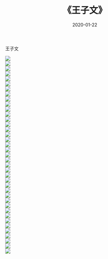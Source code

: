 ﻿---
layout: post
title:  《王子文》
date:   2020-01-22
img: http://pic.660000.xyz/1:/壁纸/明星魅力/华人明星/王子文/000.jpg
categories: [美女, 清纯, 唯美]
---

王子文

 ![](http://pic.660000.xyz/1:/壁纸/明星魅力/华人明星/王子文/001.jpg) <br>![](http://pic.660000.xyz/1:/壁纸/明星魅力/华人明星/王子文/002.jpg) <br>![](http://pic.660000.xyz/1:/壁纸/明星魅力/华人明星/王子文/003.jpg) <br>![](http://pic.660000.xyz/1:/壁纸/明星魅力/华人明星/王子文/004.jpg) <br>![](http://pic.660000.xyz/1:/壁纸/明星魅力/华人明星/王子文/005.jpg) <br>![](http://pic.660000.xyz/1:/壁纸/明星魅力/华人明星/王子文/006.jpg) <br>![](http://pic.660000.xyz/1:/壁纸/明星魅力/华人明星/王子文/007.jpg) <br>![](http://pic.660000.xyz/1:/壁纸/明星魅力/华人明星/王子文/008.jpg) <br>![](http://pic.660000.xyz/1:/壁纸/明星魅力/华人明星/王子文/009.jpg) <br>![](http://pic.660000.xyz/1:/壁纸/明星魅力/华人明星/王子文/010.jpg) <br>![](http://pic.660000.xyz/1:/壁纸/明星魅力/华人明星/王子文/011.jpg) <br>![](http://pic.660000.xyz/1:/壁纸/明星魅力/华人明星/王子文/012.jpg) <br>![](http://pic.660000.xyz/1:/壁纸/明星魅力/华人明星/王子文/013.jpg) <br>![](http://pic.660000.xyz/1:/壁纸/明星魅力/华人明星/王子文/014.jpg) <br>![](http://pic.660000.xyz/1:/壁纸/明星魅力/华人明星/王子文/015.jpg) <br>![](http://pic.660000.xyz/1:/壁纸/明星魅力/华人明星/王子文/016.jpg) <br>![](http://pic.660000.xyz/1:/壁纸/明星魅力/华人明星/王子文/017.jpg) <br>![](http://pic.660000.xyz/1:/壁纸/明星魅力/华人明星/王子文/018.jpg) <br>![](http://pic.660000.xyz/1:/壁纸/明星魅力/华人明星/王子文/019.jpg) <br>![](http://pic.660000.xyz/1:/壁纸/明星魅力/华人明星/王子文/020.jpg) <br>![](http://pic.660000.xyz/1:/壁纸/明星魅力/华人明星/王子文/021.jpg) <br>![](http://pic.660000.xyz/1:/壁纸/明星魅力/华人明星/王子文/022.jpg) <br>![](http://pic.660000.xyz/1:/壁纸/明星魅力/华人明星/王子文/023.jpg) <br>![](http://pic.660000.xyz/1:/壁纸/明星魅力/华人明星/王子文/024.jpg) <br>![](http://pic.660000.xyz/1:/壁纸/明星魅力/华人明星/王子文/025.jpg) <br>![](http://pic.660000.xyz/1:/壁纸/明星魅力/华人明星/王子文/026.jpg) <br>![](http://pic.660000.xyz/1:/壁纸/明星魅力/华人明星/王子文/027.jpg) <br>![](http://pic.660000.xyz/1:/壁纸/明星魅力/华人明星/王子文/028.jpg) <br>![](http://pic.660000.xyz/1:/壁纸/明星魅力/华人明星/王子文/029.jpg) <br>![](http://pic.660000.xyz/1:/壁纸/明星魅力/华人明星/王子文/030.jpg) <br>![](http://pic.660000.xyz/1:/壁纸/明星魅力/华人明星/王子文/031.jpg) <br>![](http://pic.660000.xyz/1:/壁纸/明星魅力/华人明星/王子文/032.jpg) <br>![](http://pic.660000.xyz/1:/壁纸/明星魅力/华人明星/王子文/033.jpg) <br>![](http://pic.660000.xyz/1:/壁纸/明星魅力/华人明星/王子文/034.jpg) <br>![](http://pic.660000.xyz/1:/壁纸/明星魅力/华人明星/王子文/035.jpg) <br>![](http://pic.660000.xyz/1:/壁纸/明星魅力/华人明星/王子文/036.jpg) <br>![](http://pic.660000.xyz/1:/壁纸/明星魅力/华人明星/王子文/037.jpg) <br>![](http://pic.660000.xyz/1:/壁纸/明星魅力/华人明星/王子文/038.jpg) <br>![](http://pic.660000.xyz/1:/壁纸/明星魅力/华人明星/王子文/039.jpg) <br>
